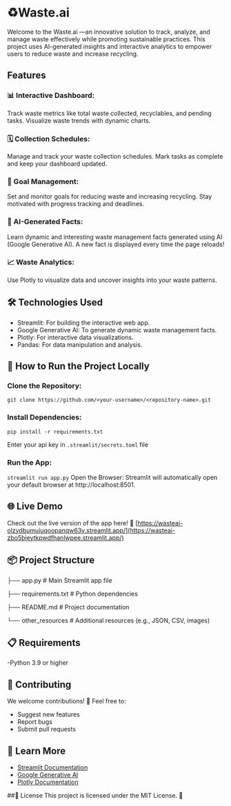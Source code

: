 # ♻️Waste.ai
Welcome to the Waste.ai —an innovative solution to track, analyze, and manage waste effectively while promoting sustainable practices. This project uses AI-generated insights and interactive analytics to empower users to reduce waste and increase recycling.

## Features

### 📊 Interactive Dashboard:

Track waste metrics like total waste collected, recyclables, and pending tasks.
Visualize waste trends with dynamic charts.

### 🗓️ Collection Schedules:

Manage and track your waste collection schedules.
Mark tasks as complete and keep your dashboard updated.

### 🎯 Goal Management:

Set and monitor goals for reducing waste and increasing recycling.
Stay motivated with progress tracking and deadlines.

### 🤖 AI-Generated Facts:

Learn dynamic and interesting waste management facts generated using AI (Google Generative AI).
A new fact is displayed every time the page reloads!

### 📈 Waste Analytics:

Use Plotly to visualize data and uncover insights into your waste patterns.

## 🛠️ Technologies Used
- Streamlit: For building the interactive web app.
- Google Generative AI: To generate dynamic waste management facts.
- Plotly: For interactive data visualizations.
- Pandas: For data manipulation and analysis.

## 🚀 How to Run the Project Locally
### Clone the Repository:
`git clone https://github.com/<your-username>/<repository-name>.git`

### Install Dependencies:
`pip install -r requirements.txt`

Enter your api key in `.streamlit/secrets.toml` file

### Run the App:
`streamlit run app.py`
Open the Browser:
Streamlit will automatically open your default browser at http://localhost:8501.

## 🌐 Live Demo
Check out the live version of the app here! 🚀
[https://wasteai-olzydbumujuqoopanqw63y.streamlit.app/](https://wasteai-zbo5bieytkpwdfhanlwpee.streamlit.app/)

## 📦 Project Structure

<p>├── app.py                # Main Streamlit app file</p>
<p>├── requirements.txt      # Python dependencies</p>
<p>├── README.md             # Project documentation</p>
<p>└── other_resources       # Additional resources (e.g., JSON, CSV, images)</p>


## 📋 Requirements
-Python 3.9 or higher

## 🤝 Contributing
We welcome contributions! 🎉
Feel free to:
- Suggest new features
- Report bugs
- Submit pull requests

## 🧠 Learn More
- [Streamlit Documentation](https://docs.streamlit.io/)
- [Google Generative AI](https://ai.google.dev/gemini-api/docs)
- [Plotly Documentation](https://plotly.com/python/)

##📝 License
This project is licensed under the MIT License. 📜


